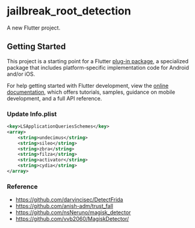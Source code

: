 # jailbreak_root_detection

A new Flutter project.

## Getting Started

This project is a starting point for a Flutter
[plug-in package](https://flutter.dev/developing-packages/),
a specialized package that includes platform-specific implementation code for
Android and/or iOS.

For help getting started with Flutter development, view the
[online documentation](https://flutter.dev/docs), which offers tutorials,
samples, guidance on mobile development, and a full API reference.


### Update Info.plist

```xml
<key>LSApplicationQueriesSchemes</key>
<array>
    <string>undecimus</string>
    <string>sileo</string>
    <string>zbra</string>
    <string>filza</string>
    <string>activator</string>
    <string>cydia</string>
</array>
```

### Reference

- https://github.com/darvincisec/DetectFrida
- https://github.com/anish-adm/trust_fall
- https://github.com/nsNeruno/magisk_detector
- https://github.com/vvb2060/MagiskDetector/